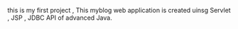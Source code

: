this is my first project , This myblog web application is created uinsg Servlet , JSP , JDBC API of advanced Java.
